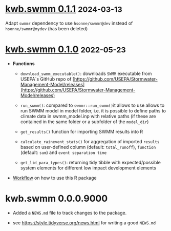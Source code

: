 # [kwb.swmm 0.1.1](https://github.com/KWB-R/kwb.swmm/releases/tag/v0.1.1) <small>2024-03-13</small>

Adapt `swmmr` dependency to use `hsonne/swmmr@dev` instead of `hsonne/swmmr@mydev` 
(has been deleted)


# [kwb.swmm 0.1.0](https://github.com/KWB-R/kwb.swmm/releases/tag/v0.1.0) <small>2022-05-23</small>

* **Functions**

  + `download_swmm_executable()`: downloads `SWMM` executable from USEPA`s GitHub 
  repo of [https://github.com/USEPA/Stormwater-Management-Model/releases](https://github.com/USEPA/Stormwater-Management-Model/releases)
  
  + `run_swmm()`: compared to `swmmr::run_swmm()`it allows to use allows to run 
  SWMM model in model folder, i.e. it is possible to define paths to climate data 
  in swmm_model.inp with relative paths (if these are contained in the same folder 
  or a subfolder of the `model_dir`)
  
  + `get_results()` function for importing SWMM results into R
  
  + `calculate_rainevent_stats()` for aggregation of imported `results` based 
  on user-defined column (default: `total_runoff`), `function` (default: `sum`) and 
  `event separation time`
  
  + `get_lid_para_types()`: returning tidy tibble with expected/possible system elements
  for different low impact development elements

* [Workflow](../articles/workflow.html) on how to use this R package  

# kwb.swmm 0.0.0.9000

* Added a `NEWS.md` file to track changes to the package.

* see https://style.tidyverse.org/news.html for writing a good `NEWS.md`


